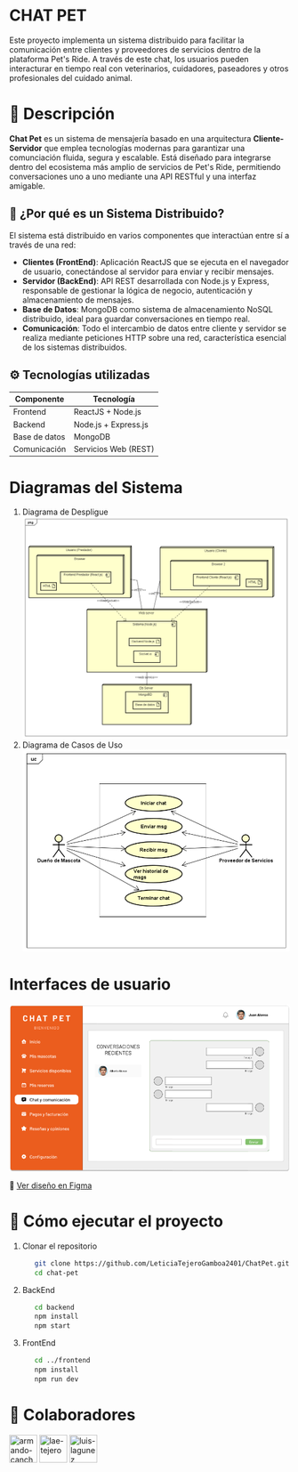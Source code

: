 # CHAT PET
Este proyecto implementa un sistema distribuido para facilitar la comunicación entre clientes y proveedores de servicios dentro de la plataforma Pet's Ride. A través de este chat, los usuarios pueden interacturar en tiempo real con veterinarios, cuidadores, paseadores y otros profesionales del cuidado animal.


# 📌 Descripción
**Chat Pet** es un sistema de mensajería basado en una arquitectura **Cliente-Servidor** que emplea tecnologías modernas para garantizar una comunciación fluida, segura y escalable. Está diseñado para integrarse dentro del ecosistema más amplio de servicios de Pet's Ride, permitiendo conversaciones uno a uno mediante una API RESTful y una interfaz amigable.


## 🧩 ¿Por qué es un Sistema Distribuido?

El sistema está distribuido en varios componentes que interactúan entre sí a través de una red:
* **Clientes (FrontEnd)**: Aplicación ReactJS que se ejecuta en el navegador de usuario, conectándose al servidor para enviar y recibir mensajes.
* **Servidor (BackEnd)**: API REST desarrollada con Node.js y Express, responsable de gestionar la lógica de negocio, autenticación y almacenamiento de mensajes.
* **Base de Datos**: MongoDB como sistema de almacenamiento NoSQL distribuido, ideal para guardar conversaciones en tiempo real.
* **Comunicación**: Todo el intercambio de datos entre cliente y servidor se realiza mediante peticiones HTTP sobre una red, característica esencial de los sistemas distribuidos.

## ⚙️ Tecnologías utilizadas

| Componente       | Tecnología            |
|------------------|------------------------|
| Frontend         | ReactJS + Node.js      |
| Backend          | Node.js + Express.js   |
| Base de datos    | MongoDB                |
| Comunicación     | Servicios Web (REST)   |


# Diagramas del Sistema
1. Diagrama de Despligue
   <div align="center">
      <img src="Docs/DiagramaDespliegue-ChatPet.png" alt="Diagrama de Despliegue de Chat Pet" width="750">
   </div>   
2. Diagrama de Casos de Uso
   <div align="center">
      <img src="Docs/ActiveChat.png" alt="Diagrama de Caso de Uso de Chat Pet" width="750">
   </div>


# Interfaces de usuario
<div align="center">
<img src="Docs/IU.png" alt="Interfaz de Usuario de Chat Pet" width="600">
</div>

🔗 [Ver diseño en Figma](https://www.figma.com/design/PELtlEl7AhFgfCv5fKukyD/Chat-Pet?node-id=0-1&t=XqNm3S2cBTtcCt1c-1)



# 🚀 Cómo ejecutar el proyecto
1. Clonar el repositorio
   ```bash
      git clone https://github.com/LeticiaTejeroGamboa2401/ChatPet.git
      cd chat-pet
2. BackEnd
   ```bash
      cd backend
      npm install
      npm start
3. FrontEnd
   ```bash
      cd ../frontend
      npm install
      npm run dev

# 🤝 Colaboradores
<div>
<a href="https://github.com/ArmandoCanche"><img src="https://avatars.githubusercontent.com/u/91635600?s=96&v=4" title="armando-canche" width="50" height="50" ></a>
<a href="https://github.com/LeticiaTejeroGamboa2401"><img src="https://avatars.githubusercontent.com/u/92128636?v=4" title="lae-tejero" width="50" height="50" ></a>
<a href="https://github.com/LuisLagunez"><img src="https://avatars.githubusercontent.com/u/72402156?v=4" title="luis-lagunez" width="50" height="50" ></a>
</div>
